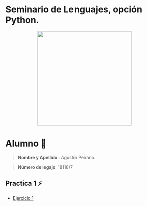 # Seminario de Lenguajes, opción Python.

<div align = "center"><img src = "https://media.tenor.com/nJclFuwdP5wAAAAC/squirtle-pikachu.gif" width = "300px" /></div>

# Alumno :pushpin:
>**Nombre y Apellido** : Agustín Peirano.

>**Número de legajo**: 18118/7


## Practica 1 :zap: 

* [Ejercicio 1](https://github.com/Khazius5/SI207-Seminario-de-Lenguajes-Python-/blob/main/Practicas/Practica%201/app.py)